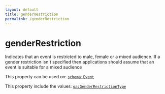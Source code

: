 ```yaml
---
layout: default
title: genderRestriction
permalink: /genderRestriction
---
```


# genderRestriction
Indicates that an event is restricted to male, female or a mixed audience. If a gender restriction isn't specified then applications should assume that an event is suitable for a mixed audience

This property can be used on: [`schema:Event`](https://schema.org/Event)

This property include the values: [`oa:GenderRestrictionType`](https://openactive.io/GenderRestrictionType)
